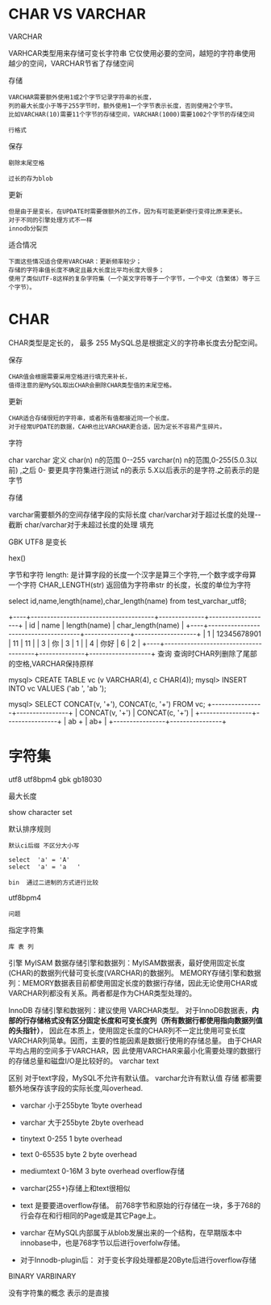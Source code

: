 


# CHAR VS VARCHAR



VARCHAR 

VARHCAR类型用来存储可变长字符串
它仅使用必要的空间，越短的字符串使用越少的空间，VARCHAR节省了存储空间




存储

    VARCHAR需要额外使用1或2个字节记录字符串的长度，
    列的最大长度小于等于255字节时，额外使用1一个字节表示长度，否则使用2个字节。
    比如VARCHAR(10)需要11个字节的存储空间，VARCHAR(1000)需要1002个字节的存储空间

    行格式

保存
    
    剔除末尾空格
    
    过长的存为blob

    
更新

    但是由于是变长，在UPDATE时需要做额外的工作，因为有可能更新使行变得比原来更长。 
    对于不同的引擎处理方式不一样
    innodb分裂页
    
适合情况
    
    下面这些情况适合使用VARCHAR：更新频率较少；
    存储的字符串值长度不确定且最大长度比平均长度大很多；
    使用了类似UTF-8这样的复杂字符集（一个英文字符等于一个字节，一个中文（含繁体）等于三个字节）。



# CHAR 

CHAR类型是定长的，
最多 255 
MySQL总是根据定义的字符串长度去分配空间。


保存

    CHAR值会根据需要采用空格进行填充来补长，
    值得注意的是MySQL取出CHAR会删除CHAR类型值的末尾空格。 
    
更新

    CHAR适合存储很短的字符串，或者所有值都接近同一个长度。
    对于经常UPDATE的数据，CAHR也比VARCHAR更合适，因为定长不容易产生碎片。
    
       
    



字符


char varchar
定义
char(n)     n的范围 0--255
varchar(n)  n的范围,0-255(5.0.3以前) ,之后 0- 要更具字符集进行测试
n的表示      5.X以后表示的是字符.之前表示的是字节

存储

varchar需要额外的空间存储字段的实际长度
char/varchar对于超过长度的处理--截断
char/varchar对于未超过长度的处理
填充

GBK UTF8 是变长

hex()

字节和字符
length:   是计算字段的长度一个汉字是算三个字符,一个数字或字母算一个字符
CHAR_LENGTH(str) 返回值为字符串str 的长度，长度的单位为字符

select id,name,length(name),char_length(name)  from test_varchar_utf8;

+----+--------------------------------------+--------------+-------------------+
| id | name                                 | length(name) | char_length(name) |
+----+--------------------------------------+--------------+-------------------+
|  1 | 12345678901                          |           11 |                11  |
|  3 | 你                                            |            3 |                 1   |
|  4 | 你好                                         |            6 |                 2   |
+----+--------------------------------------+--------------+-------------------+
查询
查询时CHAR列删除了尾部的空格,VARCHAR保持原样

mysql> CREATE TABLE vc (v VARCHAR(4), c CHAR(4));
mysql> INSERT INTO vc VALUES ('ab  ', 'ab  ');

mysql> SELECT CONCAT(v, '+'), CONCAT(c, '+') FROM vc;
+----------------+----------------+
| CONCAT(v, '+') | CONCAT(c, '+') |
+----------------+----------------+
| ab  +          | ab+            |
+----------------+----------------+


# 字符集

utf8 utf8bpm4  gbk  gb18030 

最大长度

show character set 

默认排序规则 

    默认ci后缀 不区分大小写
    
    select  'a' = 'A'
    select  'a' = 'a   '
    
    bin  通过二进制的方式进行比较


utf8bpm4

    问题

指定字符集

    库 表 列 

引擎
MyISAM 数据存储引擎和数据列：MyISAM数据表，最好使用固定长度(CHAR)的数据列代替可变长度(VARCHAR)的数据列。
MEMORY存储引擎和数据列：MEMORY数据表目前都使用固定长度的数据行存储，因此无论使用CHAR或VARCHAR列都没有关系。两者都是作为CHAR类型处理的。

InnoDB 存储引擎和数据列：建议使用 VARCHAR类型。
对于InnoDB数据表，**内部的行存储格式没有区分固定长度和可变长度列（所有数据行都使用指向数据列值的头指针）**，
因此在本质上，使用固定长度的CHAR列不一定比使用可变长度VARCHAR列简单。因而，主要的性能因素是数据行使用的存储总量。
由于CHAR平均占用的空间多于VARCHAR，因 此使用VARCHAR来最小化需要处理的数据行的存储总量和磁盘I/O是比较好的。
varchar text


区别
对于text字段，MySQL不允许有默认值。 varchar允许有默认值
存储
都需要额外地保存该字段的实际长度,叫overhead.

- varchar 小于255byte  1byte overhead
- varchar 大于255byte  2byte overhead
- tinytext 0-255 1 byte overhead
- text 0-65535 byte 2 byte overhead
- mediumtext 0-16M  3 byte overhead
overflow存储

- varchar(255+)存储上和text很相似
- text 是要要进overflow存储。 前768字节和原始的行存储在一块，多于768的行会存在和行相同的Page或是其它Page上。
- varchar 在MySQL内部属于从blob发展出来的一个结构，在早期版本中innobase中，也是768字节以后进行overfolw存储。
- 对于Innodb-plugin后： 对于变长字段处理都是20Byte后进行overflow存储



BINARY
VARBINARY

没有字符集的概念 
表示的是直接
 